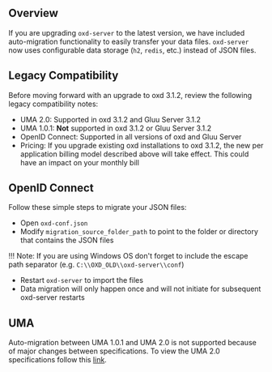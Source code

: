 ## Overview

If you are upgrading `oxd-server` to the latest version, we have included auto-migration functionality to easily transfer your data files. `oxd-server` now uses configurable data storage (`h2`, `redis`, etc.) instead of JSON files.   

## Legacy Compatibility
Before moving forward with an upgrade to oxd 3.1.2, review the following legacy compatibility notes:

- UMA 2.0: Supported in oxd 3.1.2 and Gluu Server 3.1.2      
- UMA 1.0.1: **Not** supported in oxd 3.1.2 or Gluu Server 3.1.2    
- OpenID Connect: Supported in all versions of oxd and Gluu Server      
- Pricing: If you upgrade existing oxd installations to oxd 3.1.2, the new per application billing model described above will take effect. This could have an impact on your monthly bill     

## OpenID Connect 
Follow these simple steps to migrate your JSON files:

- Open `oxd-conf.json` 
- Modify `migration_source_folder_path` to point to the folder or directory that contains the JSON files

!!! Note: 
    If you are using Windows OS don't forget to include the escape path separator (e.g. `C:\\OXD_OLD\\oxd-server\\conf`)

- Restart `oxd-server` to import the files
- Data migration will only happen once and will not initiate for subsequent oxd-server restarts  

## UMA 
Auto-migration between UMA 1.0.1 and UMA 2.0 is not supported because of major changes between specifications. To view the UMA 2.0 specifications follow this [link](https://docs.kantarainitiative.org/uma/ed/uma-core-2.0-01.html).
 
